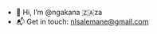 - 👋 Hi, I’m @ngakana 🇿🇦za
- 📬 Get in touch: [nlsalemane@gmail.com](nlsalemane@gmail.com)

<!---
ngakana/ngakana is a ✨ special ✨ repository because its `README.md` (this file) appears on your GitHub profile.
You can click the Preview link to take a look at your changes.
--->
